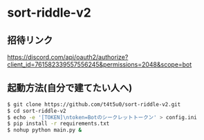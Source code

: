# sort-riddle-v2

## 招待リンク
https://discord.com/api/oauth2/authorize?client_id=761582339557556245&permissions=2048&scope=bot

## 起動方法(自分で建てたい人へ)
```bash
$ git clone https://github.com/t4t5u0/sort-riddle-v2.git
$ cd sort-riddle-v2
$ echo -e '[TOKEN]\ntoken=Botのシークレットトークン' > config.ini
$ pip install -r requirements.txt
$ nohup python main.py &
```